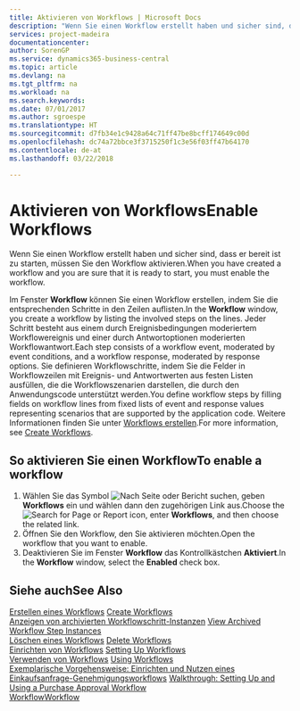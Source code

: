 ```yaml
---
title: Aktivieren von Workflows | Microsoft Docs
description: "Wenn Sie einen Workflow erstellt haben und sicher sind, dass er bereit ist zu starten, müssen Sie den Workflow aktivieren."
services: project-madeira
documentationcenter: 
author: SorenGP
ms.service: dynamics365-business-central
ms.topic: article
ms.devlang: na
ms.tgt_pltfrm: na
ms.workload: na
ms.search.keywords: 
ms.date: 07/01/2017
ms.author: sgroespe
ms.translationtype: HT
ms.sourcegitcommit: d7fb34e1c9428a64c71ff47be8bcff174649c00d
ms.openlocfilehash: dc74a72bbce3f3715250f1c3e56f03ff47b64170
ms.contentlocale: de-at
ms.lasthandoff: 03/22/2018

---
```

# <a name="enable-workflows"></a><span data-ttu-id="d3fe1-103">Aktivieren von Workflows</span><span class="sxs-lookup"><span data-stu-id="d3fe1-103">Enable Workflows</span></span>
<span data-ttu-id="d3fe1-104">Wenn Sie einen Workflow erstellt haben und sicher sind, dass er bereit ist zu starten, müssen Sie den Workflow aktivieren.</span><span class="sxs-lookup"><span data-stu-id="d3fe1-104">When you have created a workflow and you are sure that it is ready to start, you must enable the workflow.</span></span>  

 <span data-ttu-id="d3fe1-105">Im Fenster **Workflow** können Sie einen Workflow erstellen, indem Sie die entsprechenden Schritte in den Zeilen auflisten.</span><span class="sxs-lookup"><span data-stu-id="d3fe1-105">In the **Workflow** window, you create a workflow by listing the involved steps on the lines.</span></span> <span data-ttu-id="d3fe1-106">Jeder Schritt besteht aus einem durch Ereignisbedingungen moderiertem Workflowereignis und einer durch Antwortoptionen moderierten Workflowantwort.</span><span class="sxs-lookup"><span data-stu-id="d3fe1-106">Each step consists of a workflow event, moderated by event conditions, and a workflow response, moderated by response options.</span></span> <span data-ttu-id="d3fe1-107">Sie definieren Workflowschritte, indem Sie die Felder in Workflowzeilen mit Ereignis- und Antwortwerten aus festen Listen ausfüllen, die die Workflowszenarien darstellen, die durch den Anwendungscode unterstützt werden.</span><span class="sxs-lookup"><span data-stu-id="d3fe1-107">You define workflow steps by filling fields on workflow lines from fixed lists of event and response values representing scenarios that are supported by the application code.</span></span> <span data-ttu-id="d3fe1-108">Weitere Informationen finden Sie unter [Workflows erstellen](across-how-to-create-workflows.md).</span><span class="sxs-lookup"><span data-stu-id="d3fe1-108">For more information, see [Create Workflows](across-how-to-create-workflows.md).</span></span>  

## <a name="to-enable-a-workflow"></a><span data-ttu-id="d3fe1-109">So aktivieren Sie einen Workflow</span><span class="sxs-lookup"><span data-stu-id="d3fe1-109">To enable a workflow</span></span>  
1.  <span data-ttu-id="d3fe1-110">Wählen Sie das Symbol ![Nach Seite oder Bericht suchen](media/ui-search/search_small.png "Symbol Nach Seite oder Bericht suchen"), geben **Workflows** ein und wählen dann den zugehörigen Link aus.</span><span class="sxs-lookup"><span data-stu-id="d3fe1-110">Choose the ![Search for Page or Report](media/ui-search/search_small.png "Search for Page or Report icon") icon, enter **Workflows**, and then choose the related link.</span></span>  
2.  <span data-ttu-id="d3fe1-111">Öffnen Sie den Workflow, den Sie aktivieren möchten.</span><span class="sxs-lookup"><span data-stu-id="d3fe1-111">Open the workflow that you want to enable.</span></span>  
3.  <span data-ttu-id="d3fe1-112">Deaktivieren Sie im Fenster **Workflow** das Kontrollkästchen **Aktiviert**.</span><span class="sxs-lookup"><span data-stu-id="d3fe1-112">In the **Workflow** window, select the **Enabled** check box.</span></span>  

## <a name="see-also"></a><span data-ttu-id="d3fe1-113">Siehe auch</span><span class="sxs-lookup"><span data-stu-id="d3fe1-113">See Also</span></span>  
 <span data-ttu-id="d3fe1-114">[Erstellen eines Workflows](across-how-to-create-workflows.md) </span><span class="sxs-lookup"><span data-stu-id="d3fe1-114">[Create Workflows](across-how-to-create-workflows.md) </span></span>  
 <span data-ttu-id="d3fe1-115">[Anzeigen von archivierten Workflowschritt-Instanzen](across-how-to-view-archived-workflow-step-instances.md) </span><span class="sxs-lookup"><span data-stu-id="d3fe1-115">[View Archived Workflow Step Instances](across-how-to-view-archived-workflow-step-instances.md) </span></span>  
 <span data-ttu-id="d3fe1-116">[Löschen eines Workflows](across-how-to-delete-workflows.md) </span><span class="sxs-lookup"><span data-stu-id="d3fe1-116">[Delete Workflows](across-how-to-delete-workflows.md) </span></span>  
 <span data-ttu-id="d3fe1-117">[Einrichten von Workflows](across-set-up-workflows.md) </span><span class="sxs-lookup"><span data-stu-id="d3fe1-117">[Setting Up Workflows](across-set-up-workflows.md) </span></span>  
 <span data-ttu-id="d3fe1-118">[Verwenden von Workflows](across-use-workflows.md) </span><span class="sxs-lookup"><span data-stu-id="d3fe1-118">[Using Workflows](across-use-workflows.md) </span></span>  
 <span data-ttu-id="d3fe1-119">[Exemplarische Vorgehensweise: Einrichten und Nutzen eines Einkaufsanfrage-Genehmigungsworkflows](walkthrough-setting-up-and-using-a-purchase-approval-workflow.md) </span><span class="sxs-lookup"><span data-stu-id="d3fe1-119">[Walkthrough: Setting Up and Using a Purchase Approval Workflow](walkthrough-setting-up-and-using-a-purchase-approval-workflow.md) </span></span>  
 [<span data-ttu-id="d3fe1-120">Workflow</span><span class="sxs-lookup"><span data-stu-id="d3fe1-120">Workflow</span></span>](across-workflow.md)   

